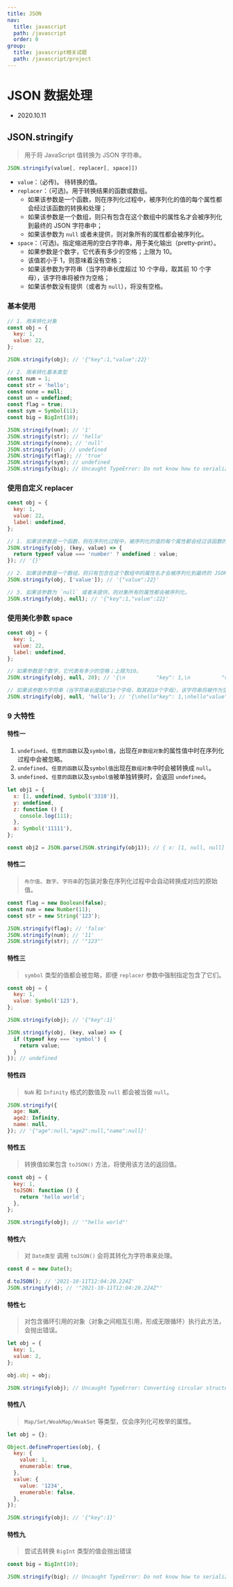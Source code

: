 ```yaml
---
title: JSON
nav:
  title: javascript
  path: /javascript
  order: 0
group:
  title: javascript相关试题
  path: /javascript/project
---
```


# JSON 数据处理

- 2020.10.11

## JSON.stringify

> 用于将 JavaScript 值转换为 JSON 字符串。

```js
JSON.stringify(value[, replacer[, space]])
```

- `value`：（必传)。 待转换的值。
- `replacer`：（可选)。用于转换结果的函数或数组。
  - 如果该参数是一个函数，则在序列化过程中，被序列化的值的每个属性都会经过该函数的转换和处理；
  - 如果该参数是一个数组，则只有包含在这个数组中的属性名才会被序列化到最终的 JSON 字符串中；
  - 如果该参数为 `null` 或者未提供，则对象所有的属性都会被序列化。
- `space`：（可选)。指定缩进用的空白字符串，用于美化输出（pretty-print）。
  - 如果参数是个数字，它代表有多少的空格；上限为 10。
  - 该值若小于 1，则意味着没有空格；
  - 如果该参数为字符串（当字符串长度超过 10 个字母，取其前 10 个字母），该字符串将被作为空格；
  - 如果该参数没有提供（或者为 `null`），将没有空格。

### 基本使用

```js
// 1. 用来转化对象
const obj = {
  key: 1,
  value: 22,
};

JSON.stringify(obj); // '{"key":1,"value":22}'

// 2. 用来转化基本类型
const num = 1;
const str = 'hello';
const none = null;
const un = undefined;
const flag = true;
const sym = Symbol(11);
const big = BigInt(10);

JSON.stringify(num); // '1'
JSON.stringify(str); // 'hello'
JSON.stringify(none); // 'null'
JSON.stringify(un); // undefined
JSON.stringify(flag); // 'true'
JSON.stringify(sym); // undefined
JSON.stringify(big); // Uncaught TypeError: Do not know how to serialize a BigInt at JSON.stringify
```

### 使用自定义 replacer

```js
const obj = {
  key: 1,
  value: 22,
  label: undefined,
};

// 1. 如果该参数是一个函数，则在序列化过程中，被序列化的值的每个属性都会经过该函数的转换和处理；
JSON.stringify(obj, (key, value) => {
  return typeof value === 'number' ? undefined : value;
}); // '{}'

// 2. 如果该参数是一个数组，则只有包含在这个数组中的属性名才会被序列化到最终的 JSON 字符串中；
JSON.stringify(obj, ['value']); // '{"value":22}'

// 3. 如果该参数为 `null` 或者未提供，则对象所有的属性都会被序列化。
JSON.stringify(obj, null); // '{"key":1,"value":22}'
```

### 使用美化参数 space

```js
const obj = {
  key: 1,
  value: 22,
  label: undefined,
};

// 如果参数是个数字，它代表有多少的空格；上限为10。
JSON.stringify(obj, null, 20); // '{\n          "key": 1,\n          "value": 22\n}'

// 如果该参数为字符串（当字符串长度超过10个字母，取其前10个字母），该字符串将被作为空格；
JSON.stringify(obj, null, 'hello'); // '{\nhello"key": 1,\nhello"value": 22\n}'
```

### 9 大特性

#### 特性一

1. `undefined`、`任意的函数`以及`symbol值`，出现在`非数组对象`的属性值中时在序列化过程中会被忽略。
2. `undefined`、`任意的函数`以及`symbol值`出现在`数组对象`中时会被转换成 `null`。
3. `undefined`、`任意的函数`以及`symbol值`被单独转换时，会返回 `undefined`。

```js
let obj1 = {
  x: [1, undefined, Symbol('3310')],
  y: undefined,
  z: function () {
    console.log(111);
  },
  a: Symbol('11111'),
};

const obj2 = JSON.parse(JSON.stringify(obj1)); // { x: [1, null, null] }
```

#### 特性二

> `布尔值`、`数字`、`字符串`的包装对象在序列化过程中会自动转换成对应的原始值。

```js
const flag = new Boolean(false);
const num = new Number(11);
const str = new String('123');

JSON.stringify(flag); // 'false'
JSON.stringify(num); // '11'
JSON.stringify(str); // '"123"'
```

#### 特性三

> `symbol` 类型的值都会被忽略，即便 `replacer` 参数中强制指定包含了它们。

```js
const obj = {
  key: 1,
  value: Symbol('123'),
};

JSON.stringify(obj); // '{"key":1}'

JSON.stringify(obj, (key, value) => {
  if (typeof key === 'symbol') {
    return value;
  }
}); // undefined
```

#### 特性四

> `NaN` 和 `Infinity` 格式的数值及 `null` 都会被当做 `null`。

```js
JSON.stringify({
  age: NaN,
  age2: Infinity,
  name: null,
}); // '{"age":null,"age2":null,"name":null}'
```

#### 特性五

> 转换值如果包含 `toJSON()` 方法，将使用该方法的返回值。

```js
const obj = {
  key: 1,
  toJSON: function () {
    return 'hello world';
  },
};

JSON.stringify(obj); // '"hello world"'
```

#### 特性六

> 对 `Date类型` 调用 `toJSON()` 会将其转化为字符串来处理。

```js
const d = new Date();

d.toJSON(); // '2021-10-11T12:04:20.224Z'
JSON.stringify(d); // '"2021-10-11T12:04:20.224Z"'
```

#### 特性七

> 对包含循环引用的对象（对象之间相互引用，形成无限循环）执行此方法，会抛出错误。

```js
let obj = {
  key: 1,
  value: 2,
};

obj.obj = obj;

JSON.stringify(obj); // Uncaught TypeError: Converting circular structure to JSON
```

#### 特性八

> `Map/Set/WeakMap/WeakSet` 等类型，仅会序列化可枚举的属性。

```js
let obj = {};

Object.defineProperties(obj, {
  key: {
    value: 1,
    enumerable: true,
  },
  value: {
    value: '1234',
    enumerable: false,
  },
});

JSON.stringify(obj); // '{"key":1}'
```

#### 特性九

> 尝试去转换 `BigInt` 类型的值会抛出错误

```js
const big = BigInt(10);

JSON.stringify(big); // Uncaught TypeError: Do not know how to serialize a BigInt
```

